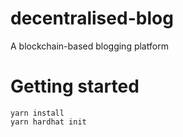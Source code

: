 # decentralised-blog
 A blockchain-based blogging platform

# Getting started

```
yarn install
yarn hardhat init
```
